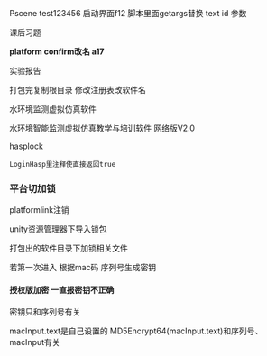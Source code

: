 





Pscene
test123456
启动界面f12
脚本里面getargs替换
text id 参数

课后习题

**platform confirm改名 a17**


实验报告

打包完复制根目录
修改注册表改软件名



水环境监测虚拟仿真软件

水环境智能监测虚拟仿真教学与培训软件 网络版V2.0





hasplock

```
LoginHasp里注释使直接返回true
```



### 平台切加锁

platformlink注销

unity资源管理器下导入锁包

打包出的软件目录下加锁相关文件



若第一次进入 根据mac码 序列号生成密钥

#### 授权版加密 一直报密钥不正确 

密钥只和序列号有关

 macInput.text是自己设置的 MD5Encrypt64(macInput.text)和序列号、macInput有关

